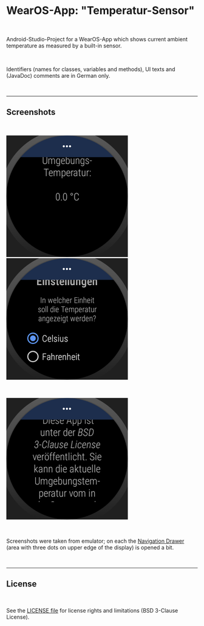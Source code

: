 # WearOS-App: "Temperatur-Sensor" #

<br>

Android-Studio-Project for a WearOS-App which shows current ambient temperature as measured by a built-in sensor.
 
<br>

Identifiers (names for classes, variables and methods), UI texts and (JavaDoc) comments are in German only.

<br>

----

## Screenshots ##

<br>

![Screenshot from main screen](screenshot_1.png)  ![Screenshot from settings screen](screenshot_2.png)

<br>

![Screenshot from about screen](screenshot_3.png)

<br>

Screenshots were taken from emulator; on each the [Navigation Drawer](https://designguidelines.withgoogle.com/wearos/components/navigation-drawer.html) (area with three dots on upper edge of the display) is opened a bit.

<br>

----

## License ##

<br>

See the [LICENSE file](LICENSE.md) for license rights and limitations (BSD 3-Clause License).

<br>
